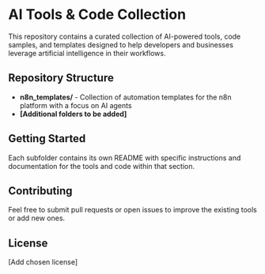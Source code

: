 # AI Tools & Code Collection

This repository contains a curated collection of AI-powered tools, code samples, and templates designed to help developers and businesses leverage artificial intelligence in their workflows.

## Repository Structure

- **n8n_templates/** - Collection of automation templates for the n8n platform with a focus on AI agents
- **[Additional folders to be added]**

## Getting Started

Each subfolder contains its own README with specific instructions and documentation for the tools and code within that section.

## Contributing

Feel free to submit pull requests or open issues to improve the existing tools or add new ones.

## License

[Add chosen license]
